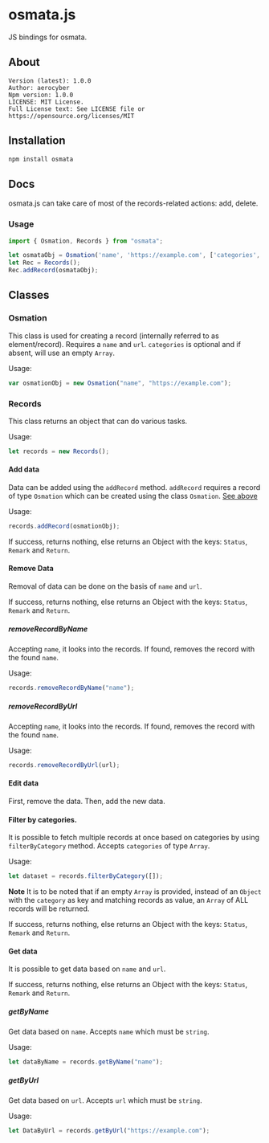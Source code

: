 # osmata.js

JS bindings for osmata.

## About

```
Version (latest): 1.0.0
Author: aerocyber
Npm version: 1.0.0
LICENSE: MIT License.
Full License text: See LICENSE file or https://opensource.org/licenses/MIT
```

## Installation

```bash
npm install osmata
```

## Docs

osmata.js can take care of most of the records-related actions: add, delete. 

### Usage

```javascript
import { Osmation, Records } from "osmata";

let osmataObj = Osmation('name', 'https://example.com', ['categories', 'are', 'arrays']);
let Rec = Records();
Rec.addRecord(osmataObj);
```

## Classes

### Osmation

This class is used for creating a record (internally referred to as element/record).
Requires a `name` and `url`. `categories` is optional and if absent, will use an empty `Array`.

Usage:

```js
var osmationObj = new Osmation("name", "https://example.com");
```

### Records

This class returns an object that can do various tasks.

Usage:
```js
let records = new Records();
```

#### Add data

Data can be added using the `addRecord` method.
`addRecord` requires a record of type `Osmation` which can be created using the class `Osmation`. [See above](#osmation)

Usage:
```js
records.addRecord(osmationObj);
```

If success, returns nothing, else returns an Object with the keys: `Status`, `Remark` and `Return`.

#### Remove Data

Removal of data can be done on the basis of `name` and `url`.

If success, returns nothing, else returns an Object with the keys: `Status`, `Remark` and `Return`.

##### removeRecordByName

Accepting `name`, it looks into the records. If found, removes the record with the found `name`.

Usage:
```js
records.removeRecordByName("name");
```

##### removeRecordByUrl

Accepting `name`, it looks into the records. If found, removes the record with the found `name`.

Usage:
```js
records.removeRecordByUrl(url);
```

#### Edit data

First, remove the data. Then, add the new data.

#### Filter by categories.

It is possible to fetch multiple records at once based on categories by using `filterByCategory` method. Accepts `categories` of type `Array`.

Usage:
```js
let dataset = records.filterByCategory([]);
```

**Note**
It is to be noted that if an empty `Array` is provided, instead of an `Object` with the `category` as key and matching records as value, an `Array` of ALL records will be returned.

If success, returns nothing, else returns an Object with the keys: `Status`, `Remark` and `Return`.

#### Get data

It is possible to get data based on `name` and `url`.

If success, returns nothing, else returns an Object with the keys: `Status`, `Remark` and `Return`.

##### getByName

Get data based on `name`. Accepts `name` which must be `string`.

Usage:
```js
let dataByName = records.getByName("name");
```

##### getByUrl

Get data based on `url`. Accepts `url` which must be `string`.

Usage:
```js
let DataByUrl = records.getByUrl("https://example.com");
```
